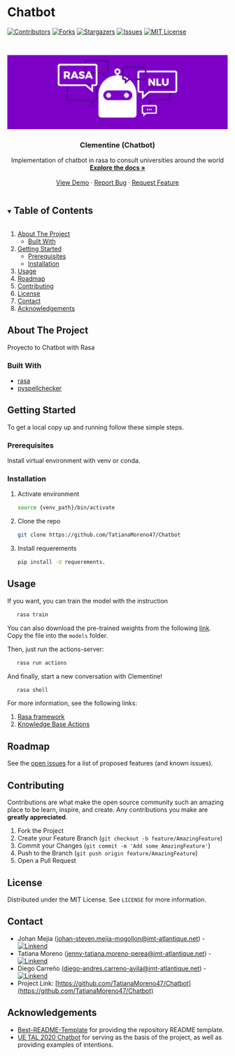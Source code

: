 # Chatbot

[![Contributors][contributors-shield]][contributors-url]
[![Forks][forks-shield]][forks-url]
[![Stargazers][stars-shield]][stars-url]
[![Issues][issues-shield]][issues-url]
[![MIT License][license-shield]][license-url]
<!-- [![LinkedIn][linkedin-shield]][linkedin-url] -->


<!-- PROJECT LOGO -->
<br />
<p align="center">
  <a href="https://github.com/TatianaMoreno47/Chatbot">
    <img src="logo.png" alt="Logo" width="720" >
  </a>

  <h3 align="center"> Clementine (Chatbot) </h3>

  <p align="center">
    Implementation of chatbot in rasa to consult universities around the world
    <br />
    <a href="https://github.com/TatianaMoreno47/Chatbot"><strong>Explore the docs »</strong></a>
    <br />
    <br />
    <a href="https://github.com/TatianaMoreno47/Chatbot/blob/Main/demo.mp4">View Demo</a>
    ·
    <a href="https://github.com/TatianaMoreno47/Chatbot/issues">Report Bug</a>
    ·
    <a href="https://github.com/TatianaMoreno47/Chatbot/issues">Request Feature</a>
  </p>
</p>


<!-- TABLE OF CONTENTS -->
<details open="open">
  <summary><h2 style="display: inline-block">Table of Contents</h2></summary>
  <ol>
    <li>
      <a href="#about-the-project">About The Project</a>
      <ul>
        <li><a href="#built-with">Built With</a></li>
      </ul>
    </li>
    <li>
      <a href="#getting-started">Getting Started</a>
      <ul>
        <li><a href="#prerequisites">Prerequisites</a></li>
        <li><a href="#installation">Installation</a></li>
      </ul>
    </li>
    <li><a href="#usage">Usage</a></li>
    <li><a href="#roadmap">Roadmap</a></li>
    <li><a href="#contributing">Contributing</a></li>
    <li><a href="#license">License</a></li>
    <li><a href="#contact">Contact</a></li>
    <li><a href="#acknowledgements">Acknowledgements</a></li>
  </ol>
</details>

<!-- ABOUT THE PROJECT -->
## About The Project
Proyecto to Chatbot with Rasa

### Built With
* [rasa](https://rasa.com/)
* [pyspellchecker](https://pyspellchecker.readthedocs.io/en/latest/quickstart.html)

<!-- GETTING STARTED -->
## Getting Started
To get a local copy up and running follow these simple steps.

### Prerequisites
Install virtual environment with venv or conda.

### Installation

1. Activate environment
	```sh
   source {venv_path}/bin/activate
   ```
1. Clone the repo
   ```sh
   git clone https://github.com/TatianaMoreno47/Chatbot
   ```
2. Install requerements
   ```sh
   pip install -U requerements.
   ```

<!-- USAGE EXAMPLES -->
## Usage
If you want, you can train the model with the instruction
```sh
   rasa train
   ```
You can also download the pre-trained weights from the following [link](https://drive.google.com/file/d/100WauINufg7QWqOoz8AMUC_hrCPDgfXD/view?usp=sharing). Copy the file into the `models` folder. 

Then, just run the actions-server:
```sh
   rasa run actions
   ```
And finally, start a new conversation with Clementine!
```sh
   rasa shell
   ```

For more information, see the following links:

1. [Rasa framework](https://rasa.com/)
2. [Knowledge Base Actions](https://rasa.com/docs/action-server/knowledge-bases/)

<!-- ROADMAP -->
## Roadmap

See the [open issues](https://github.com/TatianaMoreno47/Chatbot/issues) for a list of proposed features (and known issues).


<!-- CONTRIBUTING -->
## Contributing

Contributions are what make the open source community such an amazing place to be learn, inspire, and create. Any contributions you make are **greatly appreciated**.

1. Fork the Project
2. Create your Feature Branch (`git checkout -b feature/AmazingFeature`)
3. Commit your Changes (`git commit -m 'Add some AmazingFeature'`)
4. Push to the Branch (`git push origin feature/AmazingFeature`)
5. Open a Pull Request

<!-- LICENSE -->
## License

Distributed under the MIT License. See `LICENSE` for more information.



<!-- CONTACT -->
## Contact
* Johan Mejia (johan-steven.mejia-mogollon@imt-atlantique.net) - [![Linkend][linkedin-shield]][linkedin-url-1]
* Tatiana Moreno (jenny-tatiana.moreno-perea@imt-atlantique.net) - [![Linkend][linkedin-shield]][linkedin-url-2]
* Diego Carreño (diego-andres.carreno-avila@imt-atlantique.net) - [![Linkend][linkedin-shield]][linkedin-url-3]
* Project Link: [https://github.com/TatianaMoreno47/Chatbot](https://github.com/TatianaMoreno47/Chatbot)


<!-- ACKNOWLEDGEMENTS -->
## Acknowledgements
* [Best-README-Template](https://github.com/othneildrew/Best-README-Template) for providing the repository README template. 
* [UE TAL 2020 Chatbot](https://github.com/valeporti/imt_chatbot) for serving as the basis of the project, as well as providing examples of intentions.

<!-- MARKDOWN LINKS & IMAGES -->
<!-- https://www.markdownguide.org/basic-syntax/#reference-style-links -->
[contributors-shield]: https://img.shields.io/github/contributors/TatianaMoreno47/Chatbot.svg?style=for-the-badge
[contributors-url]: https://github.com/TatianaMoreno47/Chatbot/network/contributors
[forks-shield]: https://img.shields.io/github/forks/TatianaMoreno47/Chatbot.svg?style=for-the-badge
[forks-url]: https://github.com/TatianaMoreno47/Chatbot/network/members
[stars-shield]: https://img.shields.io/github/stars/TatianaMoreno47/Chatbot.svg?style=for-the-badge
[stars-url]: https://github.com/TatianaMoreno47/Chatbot/stargazers
[issues-shield]: https://img.shields.io/github/issues/TatianaMoreno47/Chatbot.svg?style=for-the-badge
[issues-url]: https://github.com/TatianaMoreno47/Chatbot/issues
[license-shield]: https://img.shields.io/github/license/TatianaMoreno47/Chatbot.svg?style=for-the-badge
[license-url]: https://github.com/TatianaMoreno47/Chatbot/blob/master/LICENSE.txt
[linkedin-shield]: https://img.shields.io/badge/-LinkedIn-black.svg?style=for-the-badge&logo=linkedin&colorB=555

[linkedin-url-1]: https://www.linkedin.com/in/johansmm/
[linkedin-url-2]: https://www.linkedin.com/in/tatiana-moreno-perea/
[linkedin-url-3]: https://www.linkedin.com/in/diego-andres-carre%C3%B1o-49b2ab157/
